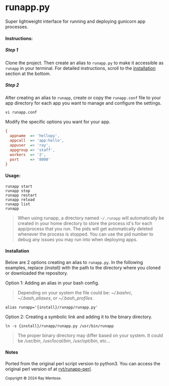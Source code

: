 # runapp.py
Super lightweight interface for running and deploying gunicorn app processes.

#### Instructions:

##### Step 1

Clone the project. Then create an alias to `runapp.py` to make it accessible as `runapp` in your terminal. For detailed instructions, scroll to the [installation](#Installation) section at the bottom.

##### Step 2
After creating an alias to `runapp`, create or copy the `runapp.conf` file to your app directory for each app you want to manage and configure the settings.
    
```console
vi runapp.conf
```
    
Modify the specific options you want for your app.
    
```ini
{
  appname  => 'hellopy',
  appcall  => 'app:hello',
  appuser  => 'ray',
  appgroup => 'staff',
  workers  => '2',
  port     => '8000'
}
```



#### Usage:

```console
runapp start
runapp stop
runapp restart
runapp reload
runapp list
runapp
```

> When using runapp, a directory named `~/.runapp` will automatically be created in your home directory to store the process id's for each app/process that you run. The pids will get automatically deleted whenever the process is stopped. You can use the pid number to debug any issues you may run into when deploying apps.


#### Installation

Below are 2 options creating an alias to `runapp.py`. In the following examples, replace *{install}* with the path to the directory where you cloned or downloaded the repository.

Option 1: Adding an alias in your bash config.

>Depending on your system the file could be: *~/.bashrc*, *~/.bash_aliases*, or *~/.bash_profiles*.

```console
alias runapp='{install}/runapp/runapp.py'
```

Option 2: Creating a symbolic link and adding it to the binary directory.

```console
ln -s {install}/runapp/runapp.py /usr/bin/runapp
```
> The proper binary directory may differ based on your system. It could be */usr/bin*, */usr/local/bin*, */usr/opt/bin*, etc...

#### Notes
Ported from the original perl script version to python3. You can access the original perl version of at [ryt/runapp-perl](https://github.com/ryt/runapp-perl). 


<sub>Copyright &copy; 2024 Ray Mentose.</sub>